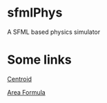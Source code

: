 sfmlPhys
========

A SFML based physics simulator

# Some links

[Centroid](http://en.wikipedia.org/wiki/Centroid)

[Area Formula](http://www.mathopenref.com/coordpolygonarea2.html)